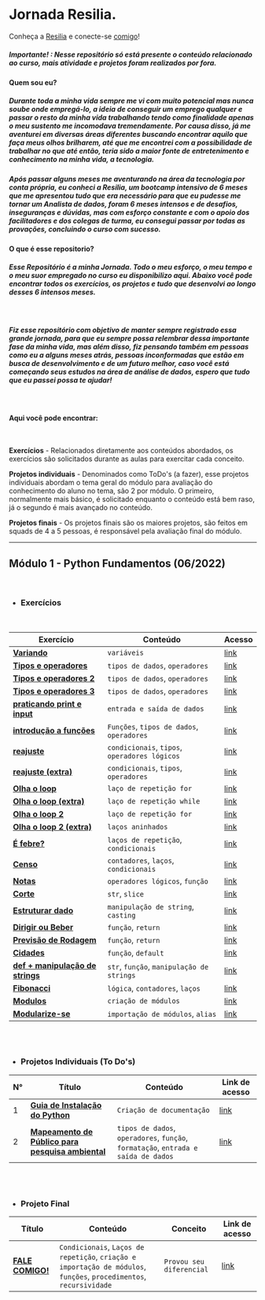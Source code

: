 # Jornada Resilia.

Conheça a [Resilia](https://www.linkedin.com/school/resilia-educacao/) e conecte-se [comigo](https://www.linkedin.com/in/lucascanella-dados/)!

##### Importante! : Nesse repositório só está presente o conteúdo relacionado ao curso, mais atividade e projetos foram realizados por fora.

#### **Quem sou eu?**

##### Durante toda a minha vida sempre me vi com muito potencial mas nunca soube onde empregá-lo, a ideia de conseguir um emprego qualquer e passar o resto da minha vida trabalhando tendo como finalidade apenas o meu sustento me incomodava tremendamente. Por causa disso, já me aventurei em diversas áreas diferentes buscando encontrar aquilo que faça meus olhos brilharem, até que me encontrei com a possibilidade de trabalhar no que até então, teria sido a maior fonte de entretenimento e conhecimento na minha vida, a **tecnologia**.

##### Após passar alguns meses me aventurando na área da tecnologia por conta própria, eu conheci a Resilia, um bootcamp intensivo de 6 meses que me apresentou tudo que era necessário para que eu pudesse me tornar um Analista de dados, foram 6 meses intensos e de desafios, inseguranças e dúvidas, mas com esforço constante e com o apoio dos facilitadores e dos colegas de turma, eu consegui passar por todas as provações, concluindo o curso com sucesso.

#### **O que é esse repositorio?**
##### Esse Repositório é a minha **Jornada**. Todo o meu esforço, o meu tempo e o meu suor empregado no curso eu disponibilizo aqui. Abaixo você pode encontrar todos os exercícios, os projetos e tudo que desenvolvi ao longo desses 6 intensos meses.
<br>

##### Fiz esse repositório com objetivo de manter sempre registrado essa grande jornada, para que eu sempre possa relembrar dessa importante fase da minha vida, mas além disso, fiz pensando também em pessoas como eu a alguns meses atrás, pessoas inconformadas que estão em busca de desenvolvimento e de um futuro melhor, caso você está começando seus estudos na área de análise de dados, espero que tudo que eu passei possa te ajudar!

<br>

#### **Aqui você pode encontrar:** 
<br>

 **Exercícios** - Relacionados diretamente aos conteúdos abordados, os exercícios são solicitados durante as aulas para exercitar cada conceito. 

**Projetos individuais** - Denominados como ToDo's (a fazer), esse projetos individuais abordam o tema geral do módulo para avaliação do conhecimento do aluno no tema, são 2 por módulo. O primeiro, normalmente mais básico, é solicitado enquanto o conteúdo está bem raso, já o segundo é mais avançado no conteúdo.  

**Projetos finais** - Os projetos finais são os maiores projetos, são feitos em squads de 4 a 5 pessoas, é responsável pela avaliação final do módulo.


---

## Módulo 1 - Python Fundamentos (06/2022)
<br>


* ### Exercícios

<br>

| Exercício | Conteúdo | Acesso | 
|--|--|--|
| [**Variando**](https://github.com/lucasCanella/jornada-Resilia/blob/main/M%C3%B3dulo%201%20(06-2022)/Exerc%C3%ADcios/Atividade%20-%20variando.py)  | `variáveis` |  [link](https://github.com/lucasCanella/jornada-Resilia/blob/main/M%C3%B3dulo%201%20(06-2022)/Exerc%C3%ADcios/Atividade%20-%20variando.py) |
| [**Tipos e operadores**](https://github.com/lucasCanella/jornada-Resilia/blob/main/M%C3%B3dulo%201%20(06-2022)/Exerc%C3%ADcios/Atividade%20-%20tipos%20e%20operadores1.py) | `tipos de dados`, `operadores` | [link](https://github.com/lucasCanella/jornada-Resilia/blob/main/M%C3%B3dulo%201%20(06-2022)/Exerc%C3%ADcios/Atividade%20-%20tipos%20e%20operadores1.py) | 
| [**Tipos e operadores 2**](https://github.com/lucasCanella/jornada-Resilia/blob/main/M%C3%B3dulo%201%20(06-2022)/Exerc%C3%ADcios/Atividade%20-%20tipos%20e%20operadores2.py)  | `tipos de dados`, `operadores` | [link](https://github.com/lucasCanella/jornada-Resilia/blob/main/M%C3%B3dulo%201%20(06-2022)/Exerc%C3%ADcios/Atividade%20-%20tipos%20e%20operadores2.py) | 
| [**Tipos e operadores 3**](https://github.com/lucasCanella/jornada-Resilia/blob/main/M%C3%B3dulo%201%20(06-2022)/Exerc%C3%ADcios/Atividade%20-%20tipos%20e%20operadores3.py) | `tipos de dados`, `operadores` | [link](https://github.com/lucasCanella/jornada-Resilia/blob/main/M%C3%B3dulo%201%20(06-2022)/Exerc%C3%ADcios/Atividade%20-%20tipos%20e%20operadores3.py) | 
| [**praticando print e input**](https://github.com/lucasCanella/jornada-Resilia/blob/main/M%C3%B3dulo%201%20(06-2022)/Exerc%C3%ADcios/Atividade%20-%20praticando%20print%20e%20input.py)  | `entrada e saída de dados` | [link](https://github.com/lucasCanella/jornada-Resilia/blob/main/M%C3%B3dulo%201%20(06-2022)/Exerc%C3%ADcios/Atividade%20-%20praticando%20print%20e%20input.py) | 
| [**introdução a funções**](https://github.com/lucasCanella/jornada-Resilia/blob/main/M%C3%B3dulo%201%20(06-2022)/Exerc%C3%ADcios/atividade%20-%20introdu%C3%A7%C3%A3o%20a%20fun%C3%A7%C3%B5es.py) | `Funções`, `tipos de dados`, `operadores` | [link](https://github.com/lucasCanella/jornada-Resilia/blob/main/M%C3%B3dulo%201%20(06-2022)/Exerc%C3%ADcios/atividade%20-%20introdu%C3%A7%C3%A3o%20a%20fun%C3%A7%C3%B5es.py) | 
| [**reajuste**](https://github.com/lucasCanella/jornada-Resilia/blob/main/M%C3%B3dulo%201%20(06-2022)/Exerc%C3%ADcios/Atividade%20-%20reajuste.py)  | `condicionais`, `tipos`, `operadores lógicos` | [link](https://github.com/lucasCanella/jornada-Resilia/blob/main/M%C3%B3dulo%201%20(06-2022)/Exerc%C3%ADcios/Atividade%20-%20reajuste.py) | 
| [**reajuste (extra)**](https://github.com/lucasCanella/jornada-Resilia/blob/main/M%C3%B3dulo%201%20(06-2022)/Exerc%C3%ADcios/Atividade%20-%20reajuste%20(extra).py) | `condicionais`, `tipos`, `operadores` | [link](https://github.com/lucasCanella/jornada-Resilia/blob/main/M%C3%B3dulo%201%20(06-2022)/Exerc%C3%ADcios/Atividade%20-%20reajuste%20(extra).py) | 
| [**Olha o loop**](https://github.com/lucasCanella/jornada-Resilia/blob/main/M%C3%B3dulo%201%20(06-2022)/Exerc%C3%ADcios/Olha%20o%20loop%201.py)  | `laço de repetição for` | [link](https://github.com/lucasCanella/jornada-Resilia/blob/main/M%C3%B3dulo%201%20(06-2022)/Exerc%C3%ADcios/Olha%20o%20loop%201.py) | 
| [**Olha o loop  (extra)**](https://github.com/lucasCanella/jornada-Resilia/blob/main/M%C3%B3dulo%201%20(06-2022)/Exerc%C3%ADcios/Olha%20o%20loop%201%20(extra).py) | `laço de repetição while` | [link](https://github.com/lucasCanella/jornada-Resilia/blob/main/M%C3%B3dulo%201%20(06-2022)/Exerc%C3%ADcios/Olha%20o%20loop%201%20(extra).py) | 
| [**Olha o loop 2**](https://github.com/lucasCanella/jornada-Resilia/blob/main/M%C3%B3dulo%201%20(06-2022)/Exerc%C3%ADcios/Olha%20o%20loop%202.py)  | `laço de repetição for` | [link](https://github.com/lucasCanella/jornada-Resilia/blob/main/M%C3%B3dulo%201%20(06-2022)/Exerc%C3%ADcios/Olha%20o%20loop%202.py) | 
| [**Olha o loop 2 (extra)**](https://github.com/lucasCanella/jornada-Resilia/blob/main/M%C3%B3dulo%201%20(06-2022)/Exerc%C3%ADcios/Olha%20o%20loop%202%20(extra).py) | `laços aninhados` | [link](https://github.com/lucasCanella/jornada-Resilia/blob/main/M%C3%B3dulo%201%20(06-2022)/Exerc%C3%ADcios/Olha%20o%20loop%202%20(extra).py) | 
| [**É febre?**](https://github.com/lucasCanella/jornada-Resilia/blob/main/M%C3%B3dulo%201%20(06-2022)/Exerc%C3%ADcios/atividade%20-%20%C3%A9%20febre.py)  | `laços de repetição`, `condicionais` | [link](https://github.com/lucasCanella/jornada-Resilia/blob/main/M%C3%B3dulo%201%20(06-2022)/Exerc%C3%ADcios/atividade%20-%20%C3%A9%20febre.py) | 
| [**Censo**](https://github.com/lucasCanella/jornada-Resilia/blob/main/M%C3%B3dulo%201%20(06-2022)/Exerc%C3%ADcios/atividade%20-%20censo.py) | `contadores`, `laços`, `condicionais` | [link](https://github.com/lucasCanella/jornada-Resilia/blob/main/M%C3%B3dulo%201%20(06-2022)/Exerc%C3%ADcios/atividade%20-%20censo.py) | 
| [**Notas**](https://github.com/lucasCanella/jornada-Resilia/blob/main/M%C3%B3dulo%201%20(06-2022)/Exerc%C3%ADcios/Atividade%20-%20notas.py)  | `operadores lógicos`, `função` | [link](https://github.com/lucasCanella/jornada-Resilia/blob/main/M%C3%B3dulo%201%20(06-2022)/Exerc%C3%ADcios/Atividade%20-%20notas.py) | 
| [**Corte**](https://github.com/lucasCanella/jornada-Resilia/blob/main/M%C3%B3dulo%201%20(06-2022)/Exerc%C3%ADcios/Atividade%20-%20Corte.py) | `str`, `slice` | [link](https://github.com/lucasCanella/jornada-Resilia/blob/main/M%C3%B3dulo%201%20(06-2022)/Exerc%C3%ADcios/Atividade%20-%20Corte.py) | 
| [**Estruturar dado**](https://github.com/lucasCanella/jornada-Resilia/blob/main/M%C3%B3dulo%201%20(06-2022)/Exerc%C3%ADcios/Atividade%20-%20Estruturar%20dado.py)  | `manipulação de string`, `casting`| [link](https://github.com/lucasCanella/jornada-Resilia/blob/main/M%C3%B3dulo%201%20(06-2022)/Exerc%C3%ADcios/Atividade%20-%20Estruturar%20dado.py) | 
| [**Dirigir ou Beber**](https://github.com/lucasCanella/jornada-Resilia/blob/main/M%C3%B3dulo%201%20(06-2022)/Exerc%C3%ADcios/Atividade%20-%20dirigirOuBeber.py) | `função`, `return` | [link](https://github.com/lucasCanella/jornada-Resilia/blob/main/M%C3%B3dulo%201%20(06-2022)/Exerc%C3%ADcios/Atividade%20-%20dirigirOuBeber.py) | 
| [**Previsão de Rodagem**](https://github.com/lucasCanella/jornada-Resilia/blob/main/M%C3%B3dulo%201%20(06-2022)/Exerc%C3%ADcios/Atividade%20-%20previs%C3%A3oRodagem.py)  | `função`, `return` | [link](https://github.com/lucasCanella/jornada-Resilia/blob/main/M%C3%B3dulo%201%20(06-2022)/Exerc%C3%ADcios/Atividade%20-%20previs%C3%A3oRodagem.py) | 
| [**Cidades**](https://github.com/lucasCanella/jornada-Resilia/blob/main/M%C3%B3dulo%201%20(06-2022)/Exerc%C3%ADcios/Atividade%20-%20Cidades.py) | `função`, `default` | [link](https://github.com/lucasCanella/jornada-Resilia/blob/main/M%C3%B3dulo%201%20(06-2022)/Exerc%C3%ADcios/Atividade%20-%20Cidades.py) | 
| [**def + manipulação de strings**](https://github.com/lucasCanella/jornada-Resilia/blob/main/M%C3%B3dulo%201%20(06-2022)/Exerc%C3%ADcios/Atividade%20-%20def%20%2B%20manipula%C3%A7%C3%A3o%20de%20string.py)  | `str`, `função`, `manipulação de strings` | [link](https://github.com/lucasCanella/jornada-Resilia/blob/main/M%C3%B3dulo%201%20(06-2022)/Exerc%C3%ADcios/Atividade%20-%20def%20%2B%20manipula%C3%A7%C3%A3o%20de%20string.py) | 
| [**Fibonacci**](https://github.com/lucasCanella/jornada-Resilia/blob/main/M%C3%B3dulo%201%20(06-2022)/Exerc%C3%ADcios/Atividade%20-%20Fibonacci.py) | `lógica`, `contadores`, `laços` | [link](https://github.com/lucasCanella/jornada-Resilia/blob/main/M%C3%B3dulo%201%20(06-2022)/Exerc%C3%ADcios/Atividade%20-%20Fibonacci.py) | 
| [**Modulos**](https://github.com/lucasCanella/jornada-Resilia/blob/main/M%C3%B3dulo%201%20(06-2022)/Exerc%C3%ADcios/modulos.py)  | `criação de módulos` | [link](https://github.com/lucasCanella/jornada-Resilia/blob/main/M%C3%B3dulo%201%20(06-2022)/Exerc%C3%ADcios/modulos.py) | 
| [**Modularize-se**](https://github.com/lucasCanella/jornada-Resilia/blob/main/M%C3%B3dulo%201%20(06-2022)/Exerc%C3%ADcios/Atividade%20-%20modularize-se.py) | `importação de módulos`, `alias` | [link](https://github.com/lucasCanella/jornada-Resilia/blob/main/M%C3%B3dulo%201%20(06-2022)/Exerc%C3%ADcios/Atividade%20-%20modularize-se.py) | 
<br>

<br>

* ### Projetos Individuais (To Do's)
N° | Título | Conteúdo | Link de acesso |
|--|--|--|--|
1 | [**Guia de Instalação do Python**](https://docs.google.com/document/d/1BmKbzCngVPkX1m1K4GewCHqO_J1ejAkpcDh9z89DVUk/edit?usp=sharing)  | `Criação de documentação` | [link](https://docs.google.com/document/d/1BmKbzCngVPkX1m1K4GewCHqO_J1ejAkpcDh9z89DVUk/edit?usp=sharing) | 
2 | [**Mapeamento de Público para pesquisa ambiental**]()  | `tipos de dados`, `operadores`, `função`, `formatação`, `entrada e saída de dados`  | [link]() | 
<br>

<br>

* ### Projeto Final 
Título | Conteúdo | Conceito | Link de acesso |
|--|--|--|--|
 [**FALE COMIGO!**](https://github.com/lucasCanella/projeto-modulo-1)  | `Condicionais`, `Laços de repetição`, `criação e importação de módulos`, `funções`, `procedimentos`, `recursividade` | `Provou seu diferencial`|[link](https://github.com/lucasCanella/projeto-modulo-1) | 
<br>
